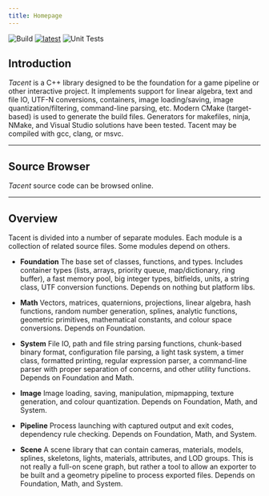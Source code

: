 ```yaml
---
title: Homepage
---
```


![Build](https://github.com/bluescan/tacent/workflows/Build/badge.svg) [![latest](https://img.shields.io/github/v/release/bluescan/tacent.svg)](https://github.com/bluescan/tacent/releases) ![Unit Tests](https://github.com/bluescan/tacent/workflows/Unit%20Tests/badge.svg)


## Introduction

_Tacent_ is a C++ library designed to be the foundation for a game pipeline or other interactive project. It implements support for linear algebra, text and file IO, UTF-N conversions, containers, image loading/saving, image quantization/filtering, command-line parsing, etc. Modern CMake (target-based) is used to generate the build files. Generators for makefiles, ninja, NMake, and Visual Studio solutions have been tested. Tacent may be compiled with gcc, clang, or msvc.

---
## Source Browser

_Tacent_ source code can be browsed online.

---
## Overview

Tacent is divided into a number of separate modules. Each module is a collection of related source files. Some modules depend on others.

* __Foundation__
The base set of classes, functions, and types. Includes container types (lists, arrays, priority queue, map/dictionary, ring buffer), a fast memory pool, big integer types, bitfields, units, a string class, UTF conversion functions. Depends on nothing but platform libs.

* __Math__
Vectors, matrices, quaternions, projections, linear algebra, hash functions, random number generation, splines, analytic functions, geometric primitives, mathematical constants, and colour space conversions. Depends on Foundation.

* __System__
File IO, path and file string parsing functions, chunk-based binary format, configuration file parsing, a light task system, a timer class, formatted printing, regular expression parser, a command-line parser with proper separation of concerns, and other utility functions. Depends on Foundation and Math.

* __Image__
Image loading, saving, manipulation, mipmapping, texture generation, and colour quantization. Depends on Foundation, Math, and System.

* __Pipeline__
Process launching with captured output and exit codes, dependency rule checking. Depends on Foundation, Math, and System.

* __Scene__
A scene library that can contain cameras, materials, models, splines, skeletons, lights, materials, attributes, and LOD groups. This is not really a full-on scene graph, but rather a tool to allow an exporter to be built and a geometry pipeline to process exported files. Depends on Foundation, Math, and System.
